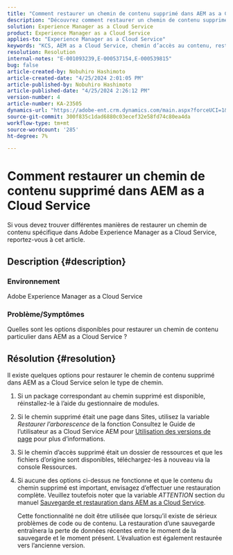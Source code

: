 ```yaml
---
title: "Comment restaurer un chemin de contenu supprimé dans AEM as a Cloud Service"
description: "Découvrez comment restaurer un chemin de contenu supprimé dans Adobe Experience Manager as a Cloud Service."
solution: Experience Manager as a Cloud Service
product: Experience Manager as a Cloud Service
applies-to: "Experience Manager as a Cloud Service"
keywords: "KCS, AEM as a Cloud Service, chemin d’accès au contenu, restaurer"
resolution: Resolution
internal-notes: "E-001093239,E-000537154,E-000539815"
bug: false
article-created-by: Nobuhiro Hashimoto
article-created-date: "4/25/2024 2:01:05 PM"
article-published-by: Nobuhiro Hashimoto
article-published-date: "4/25/2024 2:26:12 PM"
version-number: 4
article-number: KA-23505
dynamics-url: "https://adobe-ent.crm.dynamics.com/main.aspx?forceUCI=1&pagetype=entityrecord&etn=knowledgearticle&id=c7dcc23d-0c03-ef11-a1fe-6045bd006704"
source-git-commit: 300f835c1dad6880c03ecef32e58fd74c80ea4da
workflow-type: tm+mt
source-wordcount: '285'
ht-degree: 7%

---
```


# Comment restaurer un chemin de contenu supprimé dans AEM as a Cloud Service


Si vous devez trouver différentes manières de restaurer un chemin de contenu spécifique dans Adobe Experience Manager as a Cloud Service, reportez-vous à cet article.

## Description {#description}


### <b>Environnement</b>

Adobe Experience Manager as a Cloud Service



### <b>Problème/Symptômes</b>

Quelles sont les options disponibles pour restaurer un chemin de contenu particulier dans AEM as a Cloud Service ?


## Résolution {#resolution}


Il existe quelques options pour restaurer le chemin de contenu supprimé dans AEM as a Cloud Service selon le type de chemin.

1. Si un package correspondant au chemin supprimé est disponible, réinstallez-le à l’aide du gestionnaire de modules.


2. Si le chemin supprimé était une page dans Sites, utilisez la variable *Restaurer l’arborescence* de la fonction Consultez le Guide de l’utilisateur as a Cloud Service AEM pour [Utilisation des versions de page](https://experienceleague.adobe.com/docs/experience-manager-cloud-service/content/sites/authoring/features/page-versions.html) pour plus d’informations.


3. Si le chemin d’accès supprimé était un dossier de ressources et que les fichiers d’origine sont disponibles, téléchargez-les à nouveau via la console Ressources.


4. Si aucune des options ci-dessus ne fonctionne et que le contenu du chemin supprimé est important, envisagez d’effectuer une restauration complète. Veuillez toutefois noter que la variable *ATTENTION* section du manuel [Sauvegarde et restauration dans AEM as a Cloud Service](https://experienceleague.adobe.com/docs/experience-manager-cloud-service/content/operations/backup.html).

   Cette fonctionnalité ne doit être utilisée que lorsqu’il existe de sérieux problèmes de code ou de contenu. La restauration d’une sauvegarde entraînera la perte de données récentes entre le moment de la sauvegarde et le moment présent. L’évaluation est également restaurée vers l’ancienne version.

